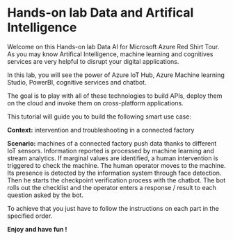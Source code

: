 # Hands-on lab Data and Artifical Intelligence
Welcome on this Hands-on lab Data AI for Microsoft Azure Red Shirt Tour.
As you may know Artifical Intelligence, machine learning and cognitives services are very helpful to disrupt your digital applications.

In this lab, you will see the power of Azure IoT Hub, Azure Machine learning Studio, PowerBI, cognitive services and chatbot.

The goal is to play with all of these technologies to build APIs, deploy them on the cloud and invoke them on cross-platform applications.

This tutorial will guide you to build the following smart use case:

__Context:__ intervention and troubleshooting in a connected factory

__Scenario:__ machines of a connected factory push data thanks to different IoT sensors. Information reported is processed by machine learning and stream analytics.
If marginal values are identified, a human intervention is triggered to check the machine.
The human operator moves to the machine. Its presence is detected by the information system through face detection.
Then he starts the checkpoint verification process with the chatbot. The bot rolls out the checklist and the operator enters a response / result to each question asked by the bot.


To achieve that you just have to follow the instructions on each part in the specified order.

**Enjoy and have fun !**


